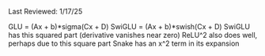 Last Reviewed: 1/17/25

GLU = (Ax + b)*sigma(Cx + D)
SwiGLU = (Ax + b)*swish(Cx + D)
SwiGLU has this squared part (derivative vanishes near zero)
ReLU^2 also does well, perhaps due to this square part
Snake has an x^2 term in its expansion
